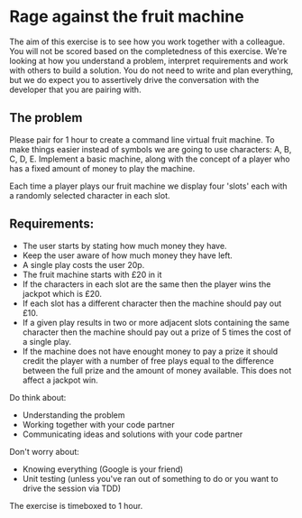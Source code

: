 # Rage against the fruit machine

The aim of this exercise is to see how you work together with a colleague.  You will not be scored based on the completedness of this exercise.  We're looking at how you understand a problem, interpret requirements and work with others to build a solution.  You do not need to write and plan everything, but we do expect you to assertively drive the conversation with the developer that you are pairing with.

## The problem

Please pair for 1 hour to create a command line virtual fruit machine. To make things easier instead of symbols we are going to use characters: A, B, C, D, E. Implement a basic machine, along with the concept of a player who has a fixed amount of money to play the machine.

Each time a player plays our fruit machine we display four 'slots' each with a randomly selected character in each slot.

## Requirements:

 * The user starts by stating how much money they have.
 * Keep the user aware of how much money they have left.
 * A single play costs the user 20p.
 * The fruit machine starts with £20 in it
 * If the characters in each slot are the same then the player wins the jackpot which is £20.
 * If each slot has a different character then the machine should pay out £10.
 * If a given play results in two or more adjacent slots containing the same character then the machine should pay out a prize of 5 times the cost of a single play.
 * If the machine does not have enought money to pay a prize it should credit the player with a number of free plays equal to the difference between the full prize and the amount of money available. This does not affect a jackpot win.

Do think about:

 * Understanding the problem
 * Working together with your code partner
 * Communicating ideas and solutions with your code partner

Don't worry about:

 * Knowing everything (Google is your friend)
 * Unit testing (unless you've ran out of something to do or you want to drive the session via TDD)

The exercise is timeboxed to 1 hour.